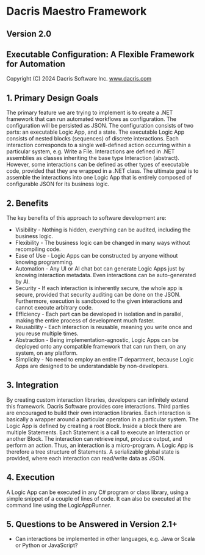 # Dacris Maestro Framework
## Version 2.0

Executable Configuration: A Flexible Framework for Automation
---
Copyright (C) 2024 Dacris Software Inc. www.dacris.com

## 1. Primary Design Goals

The primary feature we are trying to implement is to create a .NET framework that can run automated workflows as configuration.
The configuration will be persisted as JSON.
The configuration consists of two parts: an executable Logic App, and a state.
The executable Logic App consists of nested blocks (sequences) of discrete interactions.
Each interaction corresponds to a single well-defined action occurring within a particular system, e.g. Write a File.
Interactions are defined in .NET assemblies as classes inheriting the base type Interaction (abstract).
However, some interactions can be defined as other types of executable code, provided that they are wrapped in a .NET class.
The ultimate goal is to assemble the interactions into one Logic App that is entirely composed of configurable JSON for its business logic.

## 2. Benefits

The key benefits of this approach to software development are:
- Visibility - Nothing is hidden, everything can be audited, including the business logic.
- Flexibility - The business logic can be changed in many ways without recompiling code.
- Ease of Use - Logic Apps can be constructed by anyone without knowing programming.
- Automation - Any UI or AI chat bot can generate Logic Apps just by knowing interaction metadata. Even interactions can be auto-generated by AI.
- Security - If each interaction is inherently secure, the whole app is secure, provided that security auditing can be done on the JSON. Furthermore, execution is sandboxed to the given interactions and cannot execute arbitrary code.
- Efficiency - Each part can be developed in isolation and in parallel, making the entire process of development much faster.
- Reusability - Each interaction is reusable, meaning you write once and you reuse multiple times.
- Abstraction - Being implementation-agnostic, Logic Apps can be deployed onto any compatible framework that can run them, on any system, on any platform.
- Simplicity - No need to employ an entire IT department, because Logic Apps are designed to be understandable by non-developers.

## 3. Integration

By creating custom interaction libraries, developers can infinitely extend this framework.
Dacris Software provides core interactions. Third parties are encouraged to build their own interaction libraries.
Each interaction is basically a wrapper around a particular operation in a particular system.
The Logic App is defined by creating a root Block. Inside a block there are multiple Statements.
Each Statement is a call to execute an Interaction or another Block. The interaction can retrieve input, produce output, and perform an action.
Thus, an interaction is a micro-program. A Logic App is therefore a tree structure of Statements.
A serializable global state is provided, where each interaction can read/write data as JSON.

## 4. Execution

A Logic App can be executed in any C# program or class library, using a simple snippet of a couple of lines of code.
It can also be executed at the command line using the LogicAppRunner.

## 5. Questions to be Answered in Version 2.1+

- Can interactions be implemented in other languages, e.g. Java or Scala or Python or JavaScript?
